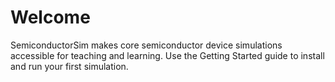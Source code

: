 # Welcome

SemiconductorSim makes core semiconductor device simulations accessible for teaching and learning. Use the Getting Started guide to install and run your first simulation.

